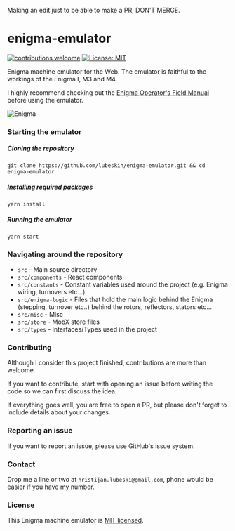 Making an edit just to be able to make a PR; DON'T MERGE.

# enigma-emulator

[![contributions welcome](https://img.shields.io/badge/contributions-welcome-brightgreen.svg?style=flat)]()
[![License: MIT](https://img.shields.io/badge/License-MIT-yellow.svg)](https://github.com/hfour/envaridator/blob/master/LICENSE.md)

Enigma machine emulator for the Web. The emulator is faithful to the workings of the Enigma I, M3 and M4.

I highly recommend checking out the [Enigma Operator's Field Manual](https://github.com/lubeskih/enigma-simulator/blob/master/docs/EOFM.md) before using the emulator.

![Enigma](src/misc/enigma.gif)

### Starting the emulator

##### Cloning the repository

`git clone https://github.com/lubeskih/enigma-emulator.git && cd enigma-emulator`

##### Installing required packages

`yarn install`

##### Running the emulator

`yarn start`

### Navigating around the repository

- `src` - Main source directory
- `src/components` - React components
- `src/constants` - Constant variables used around the project (e.g. Enigma wiring, turnovers etc...)
- `src/enigma-logic` - Files that hold the main logic behind the Enigma (stepping, turnover etc..) behind the rotors, reflectors, stators etc...
- `src/misc` - Misc
- `src/store` - MobX store files
- `src/types` - Interfaces/Types used in the project

### Contributing

Although I consider this project finished, contributions are more than welcome.

If you want to contribute, start with opening an issue before writing the code so we can first discuss the idea.

If everything goes well, you are free to open a PR, but please don't forget to include details about your changes.

### Reporting an issue

If you want to report an issue, please use GitHub's issue system.

### Contact

Drop me a line or two at `hristijan.lubeski@gmail.com`, phone would be easier if you have my number.

### License

This Enigma machine emulator is [MIT licensed](https://github.com/lubeskih/enigma-emulator/blob/master/LICENSE.md).

